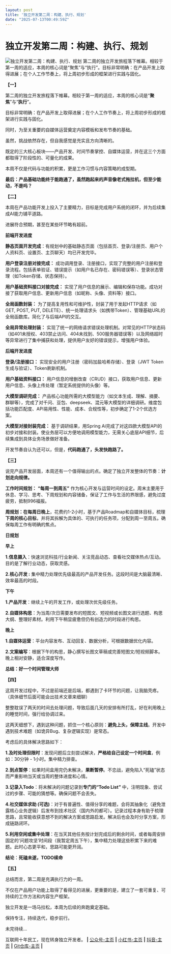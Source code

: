 ```yaml
---
layout: post
title: '独立开发第二周：构建、执行、规划'
date: "2025-07-13T00:49:59Z"
---
```

独立开发第二周：构建、执行、规划
================

![独立开发第二周：构建、执行、规划](https://img2024.cnblogs.com/blog/1691717/202507/1691717-20250712224421018-105210000.png) 第二周的独立开发旅程落下帷幕。相较于第一周的适应，本周的核心词是“聚焦”与“执行”。目标非常明确：在产品开发上取得进展；在个人工作节奏上，将上周初步形成的框架进行实践与固化。

**【一】**

第二周的独立开发旅程落下帷幕。相较于第一周的适应，本周的核心词是“**聚焦**”与“**执行**”。

目标非常明确：在产品开发上取得进展；在个人工作节奏上，将上周初步形成的框架进行实践与固化。

同时，为至关重要的自媒体运营奠定内容模板和发布节奏的基础。

虽然，挑战依然存在，但自我感觉是充实且方向清晰的。

既定的三大核心板块——产品开发、时间节奏掌控、自媒体运营，并在这三个方面都取得了阶段性的、可量化的成果。

本周不仅是代码与功能的积累，更是工作习惯与内容策略的成型期。

**最后：产品基础功能终于能跑通了，虽然跑起来的声音像老式拖拉机，但至少能动，不是吗？**  
  

**【二】**

本周在产品功能开发上投入了主要精力，目标是完成用户系统的闭环，并为后续集成AI能力铺平道路。

进展符合预期，甚至在某些环节略有超前。

**前端开发进度**

**静态页面开发完成**：有规划中的基础静态页面（包括首页、登录/注册页、用户个人资料页、设置页、主页聊天）均已开发完毕。

**用户登录注册对接完成：** 成功调用登录、注册接口，实现了完整的用户注册和登录流程。包括表单验证、错误提示（如用户名已存在、密码错误等）、登录状态管理（如Token存储、状态保持）。

**用户基础资料接口对接完成：** 实现了用户信息的展示、编辑和保存功能。成功对接了获取用户信息、更新用户信息（如昵称、头像、资料等）接口。

**全局函数封装：** 为了提高复用性和可维护性，封装了用于发起HTTP请求（如GET, POST, PUT, DELETE）、统一处理请求头（如携带Token）、管理基础URL的全局函数库。简化了与后端API的交互。

**全局异常处理封装：** 实现了统一的网络请求错误处理机制。对常见的HTTP状态码（如401未授权、403禁止访问、404未找到、500服务器错误等）以及网络超时等异常进行了集中捕获和处理，提供用户友好的错误提示，增强用户体验。

**后端开发进度**

**登录/注册接口：** 实现安全的用户注册（密码加盐哈希存储）、登录（JWT Token生成与验证）、Token刷新机制。

**用户基础资料接口：** 用户信息的增删改查（CRUD）接口，获取用户信息、更新用户信息、头像上传处理（暂定系统提供的头像）等。

**大模型调研完成：** 产品核心功能所需的大模型能力（如文本生成、理解、摘要、群聊等），完成了对千问、豆包、deepseek、混元等大模型的详细调研。维度包括功能匹配度、API易用性、性能、成本、合规性等，初步确定了1-2个优选方案。

**大模型对接封装完成：** 基于调研结果，用Spring Ai完成了对这四款大模型API的初步对接和封装。使业务层可以方便地调用模型能力，无需关心底层API细节，后续集成到具体业务场景做好准备。

开发节奏自认为还可以，但是，**代码跑通了，头发快跑路了。**  
  

**【三】**

说完产品开发层面，本周还有一个值得输出的点。确定了独立开发整体的节奏：**计划走向规律。**

**工作时间规划：** **“每周一到周五”** 作为核心开发与运营时间的设定。周末主要用于休息、学习、思考、下周规划和内容储备，保证了工作与生活的界限感，避免过度疲劳，抵制996福报。

**周规划：**在**每周日晚上**，花费约1-2小时，基于产品Roadmap和自媒体目标，梳理**下周的核心目标**，并将其拆解为具体的、可执行的任务项，分配到周一至周五。确保每周工作有明确的焦点。

**日规划**

**早上**

**1.信息摄入**：快速浏览科技/行业新闻、关注竞品动态、查看社交媒体热点/互动。目的是了解行业动态，获取灵感。

**2.核心开发 :** 集中精力处理优先级最高的产品开发任务。这段时间是大脑最清晰、效率最高的时段。

**下午**

**1.产品开发**：继续上午的开发工作，或处理次优先级任务。

**2.自媒体构思**：为当周/次日需要发布的短图文、短视频或长图文进行选题、构思大纲、整理好素材。利用下午稍显疲惫但仍有创造力的时段进行构思。

**晚上**

**1.自媒体运营**：平台内容发布、互动回复、数据分析，可根据数据优化内容。

**2.文案编写**：根据下午的构思，静心撰写长图文草稿或完善短图文/短视频脚本。晚上相对安静，适合深度写作。

**总结：好一个时间管理大师**  
  

**【四】**

这周开发过程中，不过是前端还是后端，都遇到了卡环节的问题，让我脑壳疼。（具体细节后面可能会出技术文章来细聊）

整整耽误了两天的时间去处理问题，导致后面几天的安排有所打乱，好在利用晚上的睡觉时间，强行给协调过来。

这两天细想下，遇到这种问题，抓住一个核心原则：**避免上头，保障主线**。开发中遇到技术难题（如诡异Bug、复杂逻辑实现）是常态。

考虑后的具体解决思路如下：

**1.及时处理但限时**：发现问题后立刻尝试解决，**严格给自己设定一个时间盒**，例如：30分钟 - 1小时。集中精力排查。

**2.到点暂停**：如果时间盒用完仍未解决，**果断暂停**。不恋战，避免陷入“死磕”状态而严重影响当天或当周的整体进度和心情。

**3.记录入Todo**：将未解决的问题记录到**专门的“Todo List”** 中，注明现象、尝试过的步骤、可能的猜想等。确保问题不会丢失。

**4.社交媒体求助 (可选)**：对于有普遍性、值得分享的难题，会将其抽象化（避免泄露核心业务逻辑）后发布到技术社区（国内外的都可）。记录过程本身有助于梳理思路，且常能收获意想不到的解决方案或思路启发。解决后也会及时分享方案，形成链路闭环。

**5.利用空闲或集中处理**：在当天其他任务按计划完成后的剩余时间，或者每周安排固定的‘问题攻坚’时间段（我暂定周五下午），集中精力处理这些积累下来的难题。此时心态更平和，思路可能更开阔。

**结论**：**死磕未遂，TODO续命**  
  

**【五】**

总结而言，第二周是充满执行力的一周。

不仅在产品用户功能上取得了看得见的进展，更重要的是，建立了一套可重复、可持续的工作方法和内容生产框架。

独立开发是一场马拉松，本周为后续的奔跑奠定基础。

保持专注，持续迭代，稳步前行。

未完待续...

互联网十年民工，现在转身独立开发者。 **|** [公众号-主页](https://mp.weixin.qq.com/s/F7JBEFCeZgdYakgRxNb35w) **|** [小红书-主页](https://www.xiaohongshu.com/user/profile/67fa1b1700000000080140b8) **|** [抖音-主页](https://www.douyin.com/user/MS4wLjABAAAAQO0vbcMnMeUE8OLGtmd9dbh-5dPcPL7_o3v8M0U_BwBUoBZIz2suph5gsDf63Okk) **|** [Git仓库-主页](https://gitee.com/cicadasmile) **|**